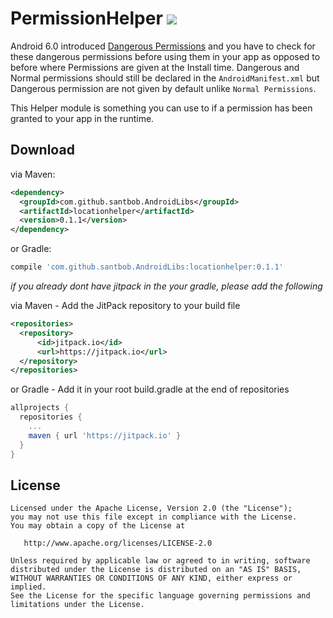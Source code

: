# PermissionHelper [![](https://jitpack.io/v/santbob/AndroidLibs.svg)](https://jitpack.io/#santbob/AndroidLibs)

Android 6.0 introduced [Dangerous Permissions](https://developer.android.com/guide/topics/permissions/requesting.html#normal-dangerous) and you have to check for these dangerous permissions before using them in your app as opposed to before where Permissions are given at the Install time.
Dangerous and Normal permissions should still be declared in the `AndroidManifest.xml` but Dangerous permission are not given by default unlike `Normal Permissions`.

This Helper module is something you can use to if a permission has been granted to your app in the runtime.


## Download

via Maven:
```xml
<dependency>
  <groupId>com.github.santbob.AndroidLibs</groupId>
  <artifactId>locationhelper</artifactId>
  <version>0.1.1</version>
</dependency>
```
or Gradle:
```groovy
compile 'com.github.santbob.AndroidLibs:locationhelper:0.1.1'
```

*if you already dont have jitpack in the your gradle, please add the following*

via Maven - Add the JitPack repository to your build file 
```xml
<repositories>
  <repository>
      <id>jitpack.io</id>
      <url>https://jitpack.io</url>
  </repository>
</repositories>
```
or Gradle - Add it in your root build.gradle at the end of repositories
```groovy
allprojects {
  repositories {
    ...
    maven { url 'https://jitpack.io' }
  }
}
```

## License

    Licensed under the Apache License, Version 2.0 (the "License");
    you may not use this file except in compliance with the License.
    You may obtain a copy of the License at

       http://www.apache.org/licenses/LICENSE-2.0

    Unless required by applicable law or agreed to in writing, software
    distributed under the License is distributed on an "AS IS" BASIS,
    WITHOUT WARRANTIES OR CONDITIONS OF ANY KIND, either express or implied.
    See the License for the specific language governing permissions and
    limitations under the License.
